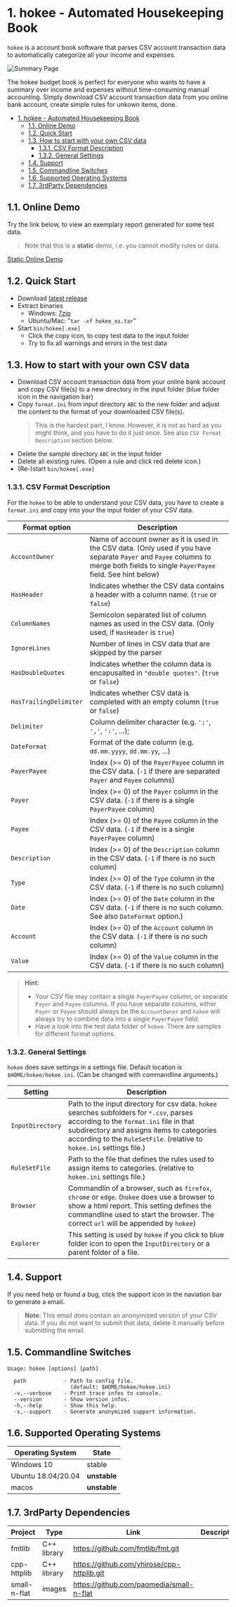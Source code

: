 # 1. hokee - Automated Housekeeping Book

``hokee`` is a account book software that parses CSV account transaction data to automatically categorize all your income and expenses.

![Summary Page](https://repository-images.githubusercontent.com/270410626/55b97b80-21d2-11eb-9593-a0704b888264)

The hokee budget book is perfect for everyone who wants to have a summary over income and expenses without time-consuming manual accounting. Simply download CSV account transaction data from you online bank account, create simple rules for unkown items, done.

- [1. hokee - Automated Housekeeping Book](#1-hokee---automated-housekeeping-book)
  - [1.1. Online Demo](#11-online-demo)
  - [1.2. Quick Start](#12-quick-start)
  - [1.3. How to start with your own CSV data](#13-how-to-start-with-your-own-csv-data)
    - [1.3.1. CSV Format Description](#131-csv-format-description)
    - [1.3.2. General Settings](#132-general-settings)
  - [1.4. Support](#14-support)
  - [1.5. Commandline Switches](#15-commandline-switches)
  - [1.6. Supported Operating Systems](#16-supported-operating-systems)
  - [1.7. 3rdParty Dependencies](#17-3rdparty-dependencies)

## 1.1. Online Demo

Try the link below, to view an exemplary report generated for some test data.

> Note that this is a **static** demo, i.e. you cannot modify rules or data.

[Static Online Demo](http://stephanschedler.github.io/hokee)

## 1.2. Quick Start

- Download [latest release](https://github.com/StephanSchedler/hokee/releases) 
- Extract binaries 
  - Windows:  [7zip](https://www.7-zip.org/download.html)
  - Ubuntu/Mac:  "``tar -xf hokee_os.tar``"
- Start ``bin/hokee[.exe]``
  - Click the copy icon, to copy test data to the input folder
  - Try to fix all warnings and errors in the test data

## 1.3. How to start with your own CSV data

- Download CSV account transaction data from your online bank account and copy CSV file(s) to a new directory in the input folder (blue folder icon in the navigation bar)
- Copy ``format.ini`` from input directory ``ABC`` to the new folder and adjust the content to the format of your downloaded CSV file(s). 
  > This is the hardest part, I know. However, it is not as hard as you might think, and you have to do it just once. See also ``CSV Format Description`` section below.
- Delete the sample directory ``ABC`` in the input folder
- Delete all existing rules. (Open a rule and click red delete icon.)
- (Re-)start ``bin/hokee[.exe]``

### 1.3.1. CSV Format Description

For the ``hokee`` to be able to understand your CSV data, you have to create a ``format.ini`` and copy into your the input folder of your CSV data.

Format option | Description
-- | --
``AccountOwner`` | Name of account owner as it is used in the CSV data. (Only used if you have separate ``Payer`` and ``Payee`` columns to merge both fields to single ``PayerPayee`` field. See hint below)
``HasHeader`` | Indicates whether the CSV data contains a header with a column name. (``true`` or ``false``)
``ColumnNames`` | Semicolon separated list of column names as used in the CSV data. (Only used, if ``HasHeader`` is ``true``)
``IgnoreLines`` | Number of lines in CSV data that are skipped by the parser 
``HasDoubleQuotes`` | Indicates whether the column data is encapusalted in ``"double quotes"``. (``true`` or ``false``)
``HasTrailingDelimiter`` | Indicates whether CSV data is completed with an empty column (``true`` or ``false``)
``Delimiter`` | Column delimiter character (e.g. ``';'``, ``','``, ``':'``, ...);
``DateFormat`` | Format of the date column (e.g. ``dd.mm.yyyy``, ``dd.mm.yy``, ...)
``PayerPayee`` | Index (>= 0) of the ``PayerPayee`` column in the CSV data. (``-1`` if there are separated ``Payer`` and ``Payee`` columns) 
``Payer`` | Index (>= 0) of the ``Payer`` column in the CSV data. (``-1`` if there is a single ``PayerPayee`` column) 
``Payee`` | Index (>= 0) of the ``Payee`` column in the CSV data. (``-1`` if there is a single ``PayerPayee`` column)
``Description`` | Index (>= 0) of the ``Description`` column in the CSV data. (``-1`` if there is no such column)
``Type`` | Index (>= 0) of the ``Type`` column in the CSV data. (``-1`` if there is no such column)
``Date`` | Index (>= 0) of the ``Date`` column in the CSV data. (``-1`` if there is no such column. See also ``DateFormat`` option.)
``Account`` | Index (>= 0) of the ``Account`` column in the CSV data. (``-1`` if there is no such column)
``Value`` | Index (>= 0) of the ``Value`` column in the CSV data. (``-1`` if there is no such column)

> **Hint:** <br>
> - Your CSV file may contain a single ``PayerPayee`` column, or separate ``Payer`` and ``Payee`` columns. If you have separate columns, either ``Payer`` or ``Payee`` should always be the ``AccountOwner`` and ``hokee`` will always try to combine data into a single ``PayerPayee`` field.
> - Have a look into the test data folder of ``hokee``. There are samples for different format options.

### 1.3.2. General Settings

``hokee`` does save settings in a settings file. Default location is ``$HOME/hokee/hokee.ini``. (Can be changed with commandline arguments.)

Setting | Description
-- | --
``InputDirectory`` | Path to the input directory for csv data. ``hokee`` searches subfolders for ``*.csv``, parses according to the ``format.ini`` file in that subdirectory and assigns items to categories according to the ``RuleSetFile``. (relative to ``hokee.ini`` settings file.)
``RuleSetFile`` | Path to the file that defines the rules used to assign items to categories. (relative to ``hokee.ini`` settings file.)
``Browser`` | Commandlin of a browser, such as ``firefox``, ``chrome`` or ``edge``. (``hokee`` does use a browser to show a html report. This setting defines the commandline used to start the browser. The correct ``url`` will be appended by ``hokee``) 
``Explorer`` | This setting is used by ``hokee`` if you click to blue folder icon to open the ``InputDirectory`` or a parent folder of a file.

## 1.4. Support

If you need help or found a bug, click the support icon in the naviation bar to generate a email.

> **Note**: This email does contain an anonymized version of your CSV data. If you do not want to submit that data, delete it manually before submitting the email.

## 1.5. Commandline Switches
```
Usage: hokee [options] [path]

  path            - Path to config file.
                    (default: $HOME/hokee/hokee.ini)
  -v,--verbose    - Print trace infos to console.
  --version       - Show version infos.
  -h,--help       - Show this help.
  -s,--support    - Generate anonymized support information.
```

## 1.6. Supported Operating Systems

Operating System | State
-- | --
Windows 10 | stable
Ubuntu 18.04/20.04 | **unstable**
macos | **unstable**

## 1.7. 3rdParty Dependencies 

Project | Type |Link | Description
--- | --- | --- | ---
fmtlib | C++ library | https://github.com/fmtlib/fmt.git | 
cpp-httplib | C++ library | https://github.com/yhirose/cpp-httplib.git |
small-n-flat | images | https://github.com/paomedia/small-n-flat | 